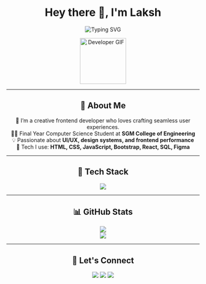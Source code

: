 <h1 align="center">Hey there 👋, I'm Laksh </h1>

<p align="center">
  <img src="https://readme-typing-svg.herokuapp.com?font=Fira+Code&size=26&duration=3000&pause=1000&color=00C2FF&center=true&vCenter=true&width=600&lines=Frontend+Web+Developer;UI%2FUX+Designer+%7C+React+Lover;Designing+Clean+and+Responsive+Interfaces;Final+Year+CSE+@+SGMCOE+🚀" alt="Typing SVG">
</p>

<p align="center">
  <img src="https://media.giphy.com/media/QssGEmpkyEOhBCb7e1/giphy.gif" width="120" alt="Developer GIF"/>
</p>

---

<h2 align="center">🚀 About Me</h2>
<p align="center">
  🎨 I’m a creative frontend developer who loves crafting seamless user experiences.<br/>
  🧑‍🎓 Final Year Computer Science Student at <strong>SGM College of Engineering</strong><br/>
  💡 Passionate about <strong>UI/UX, design systems, and frontend performance</strong><br/>
  🔧 Tech I use: <strong>HTML, CSS, JavaScript, Bootstrap, React, SQL, Figma</strong><br/>
</p>

---

<h2 align="center">🧠 Tech Stack</h2>
<p align="center">
  <img src="https://skillicons.dev/icons?i=html,css,js,react,bootstrap,figma,mysql" />
</p>

---

<h2 align="center">📊 GitHub Stats</h2>
<p align="center">
  <img src="https://github-readme-stats.vercel.app/api?username=Laksh25-code&show_icons=true&theme=tokyonight" />
  <br />
  <img src="https://github-readme-streak-stats.herokuapp.com?user=Laksh25-code&theme=tokyonight" />
</p>

---

<h2 align="center">🔗 Let's Connect</h2>
<p align="center">
  <a href="mailto:laksh.dev.code@gmail.com"><img src="https://img.shields.io/badge/Gmail-D14836?style=for-the-badge&logo=gmail&logoColor=white"/></a>
  <a href="https://linkedin.com/in/laksh-profile"><img src="https://img.shields.io/badge/LinkedIn-0077B5?style=for-the-badge&logo=linkedin&logoColor=white"/></a>
  <a href="https://figma.com/@laksh"><img src="https://img.shields.io/badge/Figma-1E1E2F?style=for-the-badge&logo=figma&logoColor=white"/></a>
</p>
